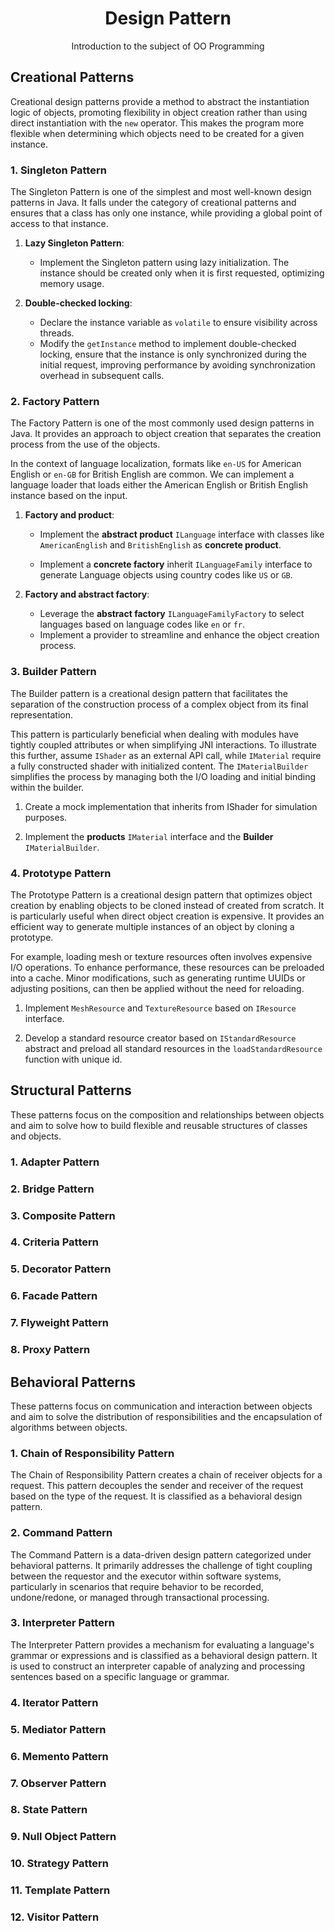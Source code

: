 <div align="center">

# Design Pattern

Introduction to the subject of OO Programming

</div>

## Creational Patterns

Creational design patterns provide a method to abstract the instantiation logic
of objects, promoting flexibility in object creation rather than using direct
instantiation with the `new` operator. This makes the program more flexible when
determining which objects need to be created for a given instance.

### 1. Singleton Pattern

The Singleton Pattern is one of the simplest and most well-known design patterns
in Java. It falls under the category of creational patterns and ensures that a
class has only one instance, while providing a global point of access to that
instance.

1. **Lazy Singleton Pattern**:
   * Implement the Singleton pattern using lazy initialization. The instance
     should be created only when it is first requested, optimizing memory usage.

2. **Double-checked locking**:
   * Declare the instance variable as `volatile` to ensure visibility across
     threads.
   * Modify the `getInstance` method to implement double-checked locking, ensure
     that the instance is only synchronized during the initial request,
     improving performance by avoiding synchronization overhead in subsequent
     calls.

### 2. Factory Pattern

The Factory Pattern is one of the most commonly used design patterns in Java.
It provides an approach to object creation that separates the creation process
from the use of the objects.

In the context of language localization, formats like `en-US` for American
English or `en-GB` for British English are common. We can implement a language
loader that loads either the American English or British English instance based
on the input.

1. **Factory and product**:
   * Implement the **abstract product** `ILanguage` interface with classes like
     `AmericanEnglish` and `BritishEnglish` as **concrete product**.

   * Implement a **concrete factory** inherit `ILanguageFamily` interface to
     generate Language objects using country codes like `US` or `GB`.

2. **Factory and abstract factory**:
   * Leverage the **abstract factory** `ILanguageFamilyFactory` to select
     languages based on language codes like `en` or `fr`.
   * Implement a provider to streamline and enhance the object creation process.

### 3. Builder Pattern

The Builder pattern is a creational design pattern that facilitates the
separation of the construction process of a complex object from its final
representation.

This pattern is particularly beneficial when dealing with modules have tightly
coupled attributes or when simplifying JNI interactions. To illustrate this
further, assume `IShader` as an external API call, while `IMaterial` require a
fully constructed shader with initialized content. The `IMaterialBuilder`
simplifies the process by managing both the I/O loading and initial binding
within the builder.

1. Create a mock implementation that inherits from IShader for simulation
   purposes.

2. Implement the **products** `IMaterial` interface and the **Builder**
   `IMaterialBuilder`.

### 4. Prototype Pattern

The Prototype Pattern is a creational design pattern that optimizes object
creation by enabling objects to be cloned instead of created from scratch. It is
particularly useful when direct object creation is expensive. It provides an
efficient way to generate multiple instances of an object by cloning a prototype.

For example, loading mesh or texture resources often involves expensive I/O
operations. To enhance performance, these resources can be preloaded into a
cache. Minor modifications, such as generating runtime UUIDs or adjusting
positions, can then be applied without the need for reloading.

1. Implement `MeshResource` and `TextureResource` based on `IResource` interface.

2. Develop a standard resource creator based on `IStandardResource` abstract and
   preload all standard resources in the `loadStandardResource` function with
   unique id.

## Structural Patterns

These patterns focus on the composition and relationships between objects and
aim to solve how to build flexible and reusable structures of classes and
objects.

### 1. Adapter Pattern

### 2. Bridge Pattern

### 3. Composite Pattern

### 4. Criteria Pattern

### 5. Decorator Pattern

### 6. Facade Pattern

### 7. Flyweight Pattern

### 8. Proxy Pattern

## Behavioral Patterns

These patterns focus on communication and interaction between objects and aim to
solve the distribution of responsibilities and the encapsulation of algorithms
between objects.

### 1. Chain of Responsibility Pattern

The Chain of Responsibility Pattern creates a chain of receiver objects for a
request. This pattern decouples the sender and receiver of the request based on
the type of the request. It is classified as a behavioral design pattern.

### 2. Command Pattern

The Command Pattern is a data-driven design pattern categorized under behavioral
patterns. It primarily addresses the challenge of tight coupling between the
requestor and the executor within software systems, particularly in scenarios
that require behavior to be recorded, undone/redone, or managed through
transactional processing.

### 3. Interpreter Pattern

The Interpreter Pattern provides a mechanism for evaluating a language's grammar
or expressions and is classified as a behavioral design pattern. It is used to
construct an interpreter capable of analyzing and processing sentences based on
a specific language or grammar.

### 4. Iterator Pattern

### 5. Mediator Pattern

### 6. Memento Pattern

### 7. Observer Pattern

### 8. State Pattern

### 9. Null Object Pattern

### 10. Strategy Pattern

### 11. Template Pattern

### 12. Visitor Pattern